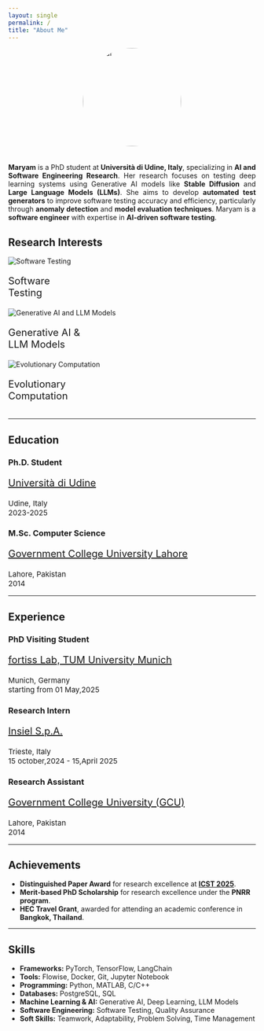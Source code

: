 ```yaml
---
layout: single
permalink: /
title: "About Me"
---
```


<div class="row">
<img src="{{site.baseurl}}/assets/images/Mar.png" alt="Avatar" style="width:200px; border-radius: 50%;  display: block;margin-left: auto;margin-right: auto; padding-bottom:20px">
</div>

<p style="text-align: justify;">
<strong>Maryam</strong> is a PhD student at <strong>Università di Udine, Italy</strong>, specializing in <strong>AI and Software Engineering Research</strong>. Her research focuses on testing deep learning systems using Generative AI models like <strong>Stable Diffusion</strong> and <strong>Large Language Models (LLMs)</strong>. She aims to develop <strong>automated test generators</strong> to improve software testing accuracy and efficiency, particularly through <strong>anomaly detection</strong> and <strong>model evaluation techniques</strong>. Maryam is a <strong>software engineer</strong> with expertise in <strong>AI-driven software testing</strong>.
</p>

## **Research Interests**
<div class="row">
  <div class="column">
    <div class="image-cropper">
      <img src="{{site.baseurl}}/assets/images/search.png" alt="Software Testing"/>
    </div>
    <p style="font-size:20px">Software<br> Testing</p>
  </div>
  <div class="column">
    <div class="image-cropper">
      <img src="{{site.baseurl}}/assets/images/brain.png" alt="Generative AI and LLM Models"/>
    </div>
    <p style="font-size:20px">Generative AI &<br> LLM Models</p>
  </div>
  <div class="column">
    <div class="image-cropper">
      <img src="{{site.baseurl}}/assets/images/dna.png" alt="Evolutionary Computation"/>
    </div>
    <p style="font-size:20px">Evolutionary<br> Computation</p>
  </div>
</div>

---

## **Education**
<div class="timeline">
  <div class="container-highlight right">
    <div class="content">
      <h3>Ph.D. Student</h3>
      <p style="font-size:20px"><a href="https://www.uniud.it/en">Università di Udine</a></p>      
      <p style="font-size:15px">Udine, Italy<br> 2023-2025</p>
    </div>
  </div>
  <div class="container left">
    <div class="content">
      <h3>M.Sc. Computer Science</h3>
      <p style="font-size:20px"><a href="https://gcu.edu.pk/">Government College University Lahore</a></p>      
      <p style="font-size:15px">Lahore, Pakistan<br> 2014</p>
    </div>
  </div>
</div>

---

## **Experience**
<div class="timeline">
  <div class="container-highlight right">
    <div class="content">
      <h3>PhD Visiting Student</h3>
      <p style="font-size:20px"><a href="https://www.fortiss.org/en">fortiss Lab, TUM University Munich</a></p>      
      <p style="font-size:15px">Munich, Germany<br> starting from 01 May,2025 </p>
    </div>
  </div>

  <div class="container left">
    <div class="content">
      <h3>Research Intern</h3>
      <p style="font-size:20px"><a href="https://www.insiel.it/">Insiel S.p.A.</a></p>      
      <p style="font-size:15px">Trieste, Italy<br> 15 october,2024 - 15,April 2025</p>
    </div>
  </div>

  <div class="container right">
    <div class="content">
      <h3>Research Assistant</h3>
      <p style="font-size:20px"><a href="https://gcu.edu.pk/">Government College University (GCU)</a></p>
      <p style="font-size:15px">Lahore, Pakistan<br> 2014</p>
    </div>
  </div>
</div>


---

## **Achievements**
- **Distinguished Paper Award** for research excellence at [**ICST 2025**](https://github.com/deeptestai/deeptestai.github.io/blob/main/assets/images/maryam-distinguishedpaper-award.jpeg).
- **Merit-based PhD Scholarship** for research excellence under the **PNRR program**.  
- **HEC Travel Grant**, awarded for attending an academic conference in **Bangkok, Thailand**.  

---

## **Skills**
- **Frameworks:** PyTorch, TensorFlow, LangChain  
- **Tools:** Flowise, Docker, Git, Jupyter Notebook  
- **Programming:** Python, MATLAB, C/C++  
- **Databases:** PostgreSQL, SQL 
- **Machine Learning & AI:** Generative AI, Deep Learning, LLM Models  
- **Software Engineering:** Software Testing, Quality Assurance  
- **Soft Skills:** Teamwork, Adaptability, Problem Solving, Time Management  
